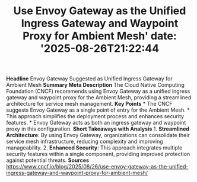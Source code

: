 ﻿---
title: "Use Envoy Gateway as the Unified Ingress Gateway and Waypoint Proxy for Ambient Mesh'
date: '2025-08-26T21:22:44"
category: "Markets"
summary: ""
slug: "use envoy gateway as the unified ingress gateway and waypoin"
source_urls:
  - "https://www.cncf.io/blog/2025/08/26/use-envoy-gateway-as-the-unified-ingress-gateway-and-waypoint-proxy-for-ambient-mesh/"
seo:
  title: "Use Envoy Gateway as the Unified Ingress Gateway and Waypoint Proxy for Ambient Mesh | Hash n Hedge'
  description: '"
  keywords: ["news", "markets", "brief"]
---
**Headline** Envoy Gateway Suggested as Unified Ingress Gateway for Ambient Mesh  **Summary Meta Description** The Cloud Native Computing Foundation (CNCF) recommends using Envoy Gateway as a unified ingress gateway and waypoint proxy for the Ambient Mesh, providing a streamlined architecture for service mesh management.  **Key Points**  * The CNCF suggests Envoy Gateway as a single point of entry for the Ambient Mesh. * This approach simplifies the deployment process and enhances security features. * Envoy Gateway acts as both an ingress gateway and waypoint proxy in this configuration.  **Short Takeaways with Analysis**  1. **Streamlined Architecture**: By using Envoy Gateway, organizations can consolidate their service mesh infrastructure, reducing complexity and improving manageability. 2. **Enhanced Security**: This approach integrates multiple security features within a single component, providing improved protection against potential threats.  **Sources** https://www.cncf.io/blog/2025/08/26/use-envoy-gateway-as-the-unified-ingress-gateway-and-waypoint-proxy-for-ambient-mesh/ 
